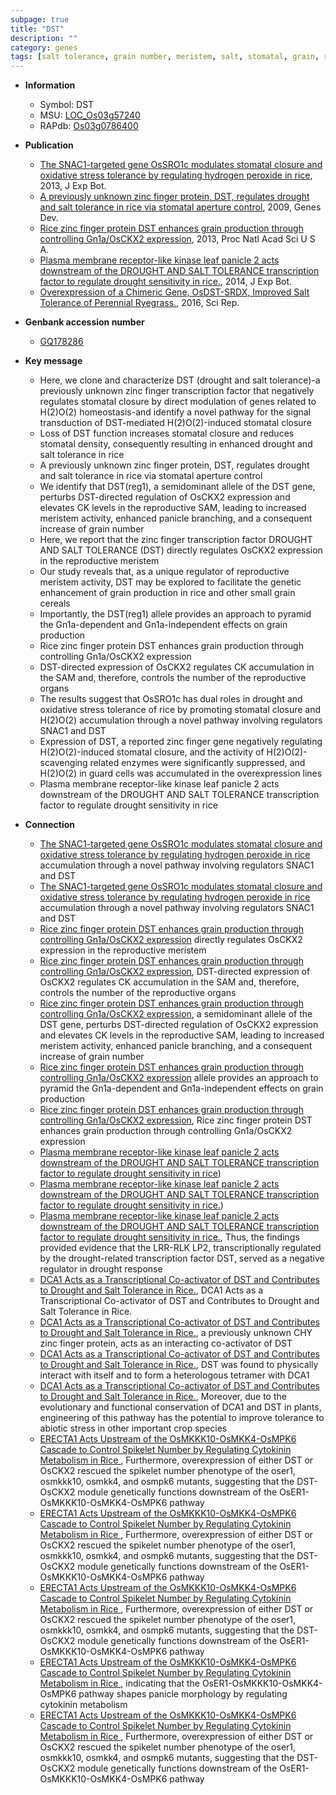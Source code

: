 ```yaml
---
subpage: true
title: "DST"
description: ""
category: genes
tags: [salt tolerance, grain number, meristem, salt, stomatal, grain, reproductive, drought, oxidative, branching, stomata, transcription factor, panicle, homeostasis, drought sensitivity]
---
```


* **Information**  
    + Symbol: DST  
    + MSU: [LOC_Os03g57240](http://rice.plantbiology.msu.edu/cgi-bin/ORF_infopage.cgi?orf=LOC_Os03g57240)  
    + RAPdb: [Os03g0786400](http://rapdb.dna.affrc.go.jp/viewer/gbrowse_details/irgsp1?name=Os03g0786400)  

* **Publication**  
    + [The SNAC1-targeted gene OsSRO1c modulates stomatal closure and oxidative stress tolerance by regulating hydrogen peroxide in rice](http://www.ncbi.nlm.nih.gov/pubmed?term=The+SNAC1-targeted+gene+OsSRO1c+modulates+stomatal+closure+and+oxidative+stress+tolerance+by+regulating+hydrogen+peroxide+in+rice%5BTitle%5D), 2013, J Exp Bot.
    + [A previously unknown zinc finger protein, DST, regulates drought and salt tolerance in rice via stomatal aperture control](http://www.ncbi.nlm.nih.gov/pubmed?term=A+previously+unknown+zinc+finger+protein,+DST,+regulates+drought+and+salt+tolerance+in+rice+via+stomatal+aperture+control%5BTitle%5D), 2009, Genes Dev.
    + [Rice zinc finger protein DST enhances grain production through controlling Gn1a/OsCKX2 expression](http://www.ncbi.nlm.nih.gov/pubmed?term=Rice+zinc+finger+protein+DST+enhances+grain+production+through+controlling+Gn1a/OsCKX2+expression%5BTitle%5D), 2013, Proc Natl Acad Sci U S A.
    + [Plasma membrane receptor-like kinase leaf panicle 2 acts downstream of the DROUGHT AND SALT TOLERANCE transcription factor to regulate drought sensitivity in rice.](http://www.ncbi.nlm.nih.gov/pubmed?term=Plasma+membrane+receptor-like+kinase+leaf+panicle+2+acts+downstream+of+the+DROUGHT+AND+SALT+TOLERANCE+transcription+factor+to+regulate+drought+sensitivity+in+rice.%5BTitle%5D), 2014, J Exp Bot.
    + [Overexpression of a Chimeric Gene, OsDST-SRDX, Improved Salt Tolerance of Perennial Ryegrass.](http://www.ncbi.nlm.nih.gov/pubmed?term=Overexpression+of+a+Chimeric+Gene,+OsDST-SRDX,+Improved+Salt+Tolerance+of+Perennial+Ryegrass.%5BTitle%5D), 2016, Sci Rep.

* **Genbank accession number**  
    + [GQ178286](http://www.ncbi.nlm.nih.gov/nuccore/GQ178286)

* **Key message**  
    + Here, we clone and characterize DST (drought and salt tolerance)-a previously unknown zinc finger transcription factor that negatively regulates stomatal closure by direct modulation of genes related to H(2)O(2) homeostasis-and identify a novel pathway for the signal transduction of DST-mediated H(2)O(2)-induced stomatal closure
    + Loss of DST function increases stomatal closure and reduces stomatal density, consequently resulting in enhanced drought and salt tolerance in rice
    + A previously unknown zinc finger protein, DST, regulates drought and salt tolerance in rice via stomatal aperture control
    + We identify that DST(reg1), a semidominant allele of the DST gene, perturbs DST-directed regulation of OsCKX2 expression and elevates CK levels in the reproductive SAM, leading to increased meristem activity, enhanced panicle branching, and a consequent increase of grain number
    + Here, we report that the zinc finger transcription factor DROUGHT AND SALT TOLERANCE (DST) directly regulates OsCKX2 expression in the reproductive meristem
    + Our study reveals that, as a unique regulator of reproductive meristem activity, DST may be explored to facilitate the genetic enhancement of grain production in rice and other small grain cereals
    + Importantly, the DST(reg1) allele provides an approach to pyramid the Gn1a-dependent and Gn1a-independent effects on grain production
    + Rice zinc finger protein DST enhances grain production through controlling Gn1a/OsCKX2 expression
    + DST-directed expression of OsCKX2 regulates CK accumulation in the SAM and, therefore, controls the number of the reproductive organs
    + The results suggest that OsSRO1c has dual roles in drought and oxidative stress tolerance of rice by promoting stomatal closure and H(2)O(2) accumulation through a novel pathway involving regulators SNAC1 and DST
    + Expression of DST, a reported zinc finger gene negatively regulating H(2)O(2)-induced stomatal closure, and the activity of H(2)O(2)-scavenging related enzymes were significantly suppressed, and H(2)O(2) in guard cells was accumulated in the overexpression lines
    + Plasma membrane receptor-like kinase leaf panicle 2 acts downstream of the DROUGHT AND SALT TOLERANCE transcription factor to regulate drought sensitivity in rice

* **Connection**  
    + [The SNAC1-targeted gene OsSRO1c modulates stomatal closure and oxidative stress tolerance by regulating hydrogen peroxide in rice](2) accumulation through a novel pathway involving regulators SNAC1 and DST
    + [The SNAC1-targeted gene OsSRO1c modulates stomatal closure and oxidative stress tolerance by regulating hydrogen peroxide in rice](2) accumulation through a novel pathway involving regulators SNAC1 and DST
    + [Rice zinc finger protein DST enhances grain production through controlling Gn1a/OsCKX2 expression](DST) directly regulates OsCKX2 expression in the reproductive meristem
    + [Rice zinc finger protein DST enhances grain production through controlling Gn1a/OsCKX2 expression](http://www.ncbi.nlm.nih.gov/pubmed?term=Rice+zinc+finger+protein+DST+enhances+grain+production+through+controlling+Gn1a/OsCKX2+expression%5BTitle%5D), DST-directed expression of OsCKX2 regulates CK accumulation in the SAM and, therefore, controls the number of the reproductive organs
    + [Rice zinc finger protein DST enhances grain production through controlling Gn1a/OsCKX2 expression](reg1), a semidominant allele of the DST gene, perturbs DST-directed regulation of OsCKX2 expression and elevates CK levels in the reproductive SAM, leading to increased meristem activity, enhanced panicle branching, and a consequent increase of grain number
    + [Rice zinc finger protein DST enhances grain production through controlling Gn1a/OsCKX2 expression](reg1) allele provides an approach to pyramid the Gn1a-dependent and Gn1a-independent effects on grain production
    + [Rice zinc finger protein DST enhances grain production through controlling Gn1a/OsCKX2 expression](http://www.ncbi.nlm.nih.gov/pubmed?term=Rice+zinc+finger+protein+DST+enhances+grain+production+through+controlling+Gn1a/OsCKX2+expression%5BTitle%5D), Rice zinc finger protein DST enhances grain production through controlling Gn1a/OsCKX2 expression
    + [Plasma membrane receptor-like kinase leaf panicle 2 acts downstream of the DROUGHT AND SALT TOLERANCE transcription factor to regulate drought sensitivity in rice](DST))
    + [Plasma membrane receptor-like kinase leaf panicle 2 acts downstream of the DROUGHT AND SALT TOLERANCE transcription factor to regulate drought sensitivity in rice.](DST))
    + [Plasma membrane receptor-like kinase leaf panicle 2 acts downstream of the DROUGHT AND SALT TOLERANCE transcription factor to regulate drought sensitivity in rice.](http://www.ncbi.nlm.nih.gov/pubmed?term=Plasma+membrane+receptor-like+kinase+leaf+panicle+2+acts+downstream+of+the+DROUGHT+AND+SALT+TOLERANCE+transcription+factor+to+regulate+drought+sensitivity+in+rice.%5BTitle%5D), Thus, the findings provided evidence that the LRR-RLK LP2, transcriptionally regulated by the drought-related transcription factor DST, served as a negative regulator in drought response
    + [DCA1 Acts as a Transcriptional Co-activator of DST and Contributes to Drought and Salt Tolerance in Rice.](http://www.ncbi.nlm.nih.gov/pubmed?term=DCA1+Acts+as+a+Transcriptional+Co-activator+of+DST+and+Contributes+to+Drought+and+Salt+Tolerance+in+Rice.%5BTitle%5D), DCA1 Acts as a Transcriptional Co-activator of DST and Contributes to Drought and Salt Tolerance in Rice.
    + [DCA1 Acts as a Transcriptional Co-activator of DST and Contributes to Drought and Salt Tolerance in Rice.](DCA1), a previously unknown CHY zinc finger protein, acts as an interacting co-activator of DST
    + [DCA1 Acts as a Transcriptional Co-activator of DST and Contributes to Drought and Salt Tolerance in Rice.](http://www.ncbi.nlm.nih.gov/pubmed?term=DCA1+Acts+as+a+Transcriptional+Co-activator+of+DST+and+Contributes+to+Drought+and+Salt+Tolerance+in+Rice.%5BTitle%5D), DST was found to physically interact with itself and to form a heterologous tetramer with DCA1
    + [DCA1 Acts as a Transcriptional Co-activator of DST and Contributes to Drought and Salt Tolerance in Rice.](http://www.ncbi.nlm.nih.gov/pubmed?term=DCA1+Acts+as+a+Transcriptional+Co-activator+of+DST+and+Contributes+to+Drought+and+Salt+Tolerance+in+Rice.%5BTitle%5D), Moreover, due to the evolutionary and functional conservation of DCA1 and DST in plants, engineering of this pathway has the potential to improve tolerance to abiotic stress in other important crop species
    + [ERECTA1 Acts Upstream of the OsMKKK10-OsMKK4-OsMPK6 Cascade to Control Spikelet Number by Regulating Cytokinin Metabolism in Rice ](http://www.ncbi.nlm.nih.gov/pubmed?term=ERECTA1+Acts+Upstream+of+the+OsMKKK10-OsMKK4-OsMPK6+Cascade+to+Control+Spikelet+Number+by+Regulating+Cytokinin+Metabolism+in+Rice+%5BTitle%5D),  Furthermore, overexpression of either DST or OsCKX2 rescued the spikelet number phenotype of the oser1, osmkkk10, osmkk4, and osmpk6 mutants, suggesting that the DST-OsCKX2 module genetically functions downstream of the OsER1-OsMKKK10-OsMKK4-OsMPK6 pathway
    + [ERECTA1 Acts Upstream of the OsMKKK10-OsMKK4-OsMPK6 Cascade to Control Spikelet Number by Regulating Cytokinin Metabolism in Rice ](http://www.ncbi.nlm.nih.gov/pubmed?term=ERECTA1+Acts+Upstream+of+the+OsMKKK10-OsMKK4-OsMPK6+Cascade+to+Control+Spikelet+Number+by+Regulating+Cytokinin+Metabolism+in+Rice+%5BTitle%5D),  Furthermore, overexpression of either DST or OsCKX2 rescued the spikelet number phenotype of the oser1, osmkkk10, osmkk4, and osmpk6 mutants, suggesting that the DST-OsCKX2 module genetically functions downstream of the OsER1-OsMKKK10-OsMKK4-OsMPK6 pathway
    + [ERECTA1 Acts Upstream of the OsMKKK10-OsMKK4-OsMPK6 Cascade to Control Spikelet Number by Regulating Cytokinin Metabolism in Rice ](http://www.ncbi.nlm.nih.gov/pubmed?term=ERECTA1+Acts+Upstream+of+the+OsMKKK10-OsMKK4-OsMPK6+Cascade+to+Control+Spikelet+Number+by+Regulating+Cytokinin+Metabolism+in+Rice+%5BTitle%5D),  Furthermore, overexpression of either DST or OsCKX2 rescued the spikelet number phenotype of the oser1, osmkkk10, osmkk4, and osmpk6 mutants, suggesting that the DST-OsCKX2 module genetically functions downstream of the OsER1-OsMKKK10-OsMKK4-OsMPK6 pathway
    + [ERECTA1 Acts Upstream of the OsMKKK10-OsMKK4-OsMPK6 Cascade to Control Spikelet Number by Regulating Cytokinin Metabolism in Rice ](OsCKX2), indicating that the OsER1-OsMKKK10-OsMKK4-OsMPK6 pathway shapes panicle morphology by regulating cytokinin metabolism
    + [ERECTA1 Acts Upstream of the OsMKKK10-OsMKK4-OsMPK6 Cascade to Control Spikelet Number by Regulating Cytokinin Metabolism in Rice ](http://www.ncbi.nlm.nih.gov/pubmed?term=ERECTA1+Acts+Upstream+of+the+OsMKKK10-OsMKK4-OsMPK6+Cascade+to+Control+Spikelet+Number+by+Regulating+Cytokinin+Metabolism+in+Rice+%5BTitle%5D),  Furthermore, overexpression of either DST or OsCKX2 rescued the spikelet number phenotype of the oser1, osmkkk10, osmkk4, and osmpk6 mutants, suggesting that the DST-OsCKX2 module genetically functions downstream of the OsER1-OsMKKK10-OsMKK4-OsMPK6 pathway



